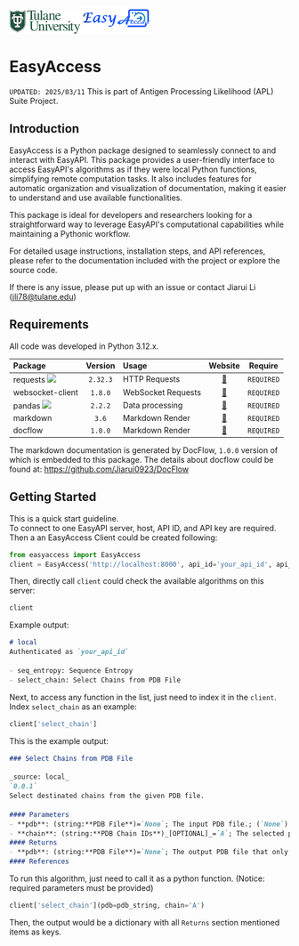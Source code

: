 <img src="images/tulane_long.png" width="128px"><img src="images/icon_long.png" width="128px"> 

# EasyAccess
`UPDATED: 2025/03/11`
This is part of Antigen Processing Likelihood (APL) Suite Project.

## Introduction
EasyAccess is a Python package designed to seamlessly connect to and interact with EasyAPI. This package provides a user-friendly interface to access EasyAPI's algorithms as if they were local Python functions, simplifying remote computation tasks. It also includes features for automatic organization and visualization of documentation, making it easier to understand and use available functionalities.

This package is ideal for developers and researchers looking for a straightforward way to leverage EasyAPI's computational capabilities while maintaining a Pythonic workflow.

For detailed usage instructions, installation steps, and API references, please refer to the documentation included with the project or explore the source code.

If there is any issue, please put up with an issue or contact Jiarui Li (jli78@tulane.edu)

## Requirements
All code was developed in Python 3.12.x.

|Package|Version|Usage|Website|Require|
|:------|:-----:|:----|:-----:|:-----:|
|requests <img src="https://requests.readthedocs.io/en/latest/_static/requests-sidebar.png" width="24pt">|`2.32.3`|HTTP Requests|[🔗](https://requests.readthedocs.io/en/latest/)|`REQUIRED`|
|websocket-client|`1.8.0`|WebSocket Requests|[🔗](https://websocket-client.readthedocs.io/en/latest/)|`REQUIRED`|
|pandas <img src="https://pandas.pydata.org/docs/_static/pandas.svg" width="52pt">|`2.2.2`|Data processing|[🔗](https://pandas.pydata.org/)|`REQUIRED`|
|markdown |`3.6`|Markdown Render|[🔗](https://python-markdown.github.io/)|`REQUIRED`|
|docflow|`1.0.0`|Markdown Render|[🔗](https://github.com/Jiarui0923/DocFlow)|`REQUIRED`|

The markdown documentation is generated by DocFlow, `1.0.0` version of which is embedded to this package.
The details about docflow could be found at: https://github.com/Jiarui0923/DocFlow


## Getting Started
This is a quick start guideline.  
To connect to one EasyAPI server, host, API ID, and API key are required. Then a an EasyAccess Client could be created following:
```python
from easyaccess import EasyAccess
client = EasyAccess('http://localhost:8000', api_id='your_api_id', api_key='your_api_key')
```
Then, directly call `client` could check the available algorithms on this server:
```python
client
```
Example output:
```markdown
# local
Authenticated as `your_api_id`

- seq_entropy: Sequence Entropy
- select_chain: Select Chains from PDB File
```
Next, to access any function in the list, just need to index it in the `client`.  
Index `select_chain` as an example:
```python
client['select_chain']
```
This is the example output:
```markdown
### Select Chains from PDB File  

_source: local_  
`0.0.1`  
Select destinated chains from the given PDB file.  
  
#### Parameters  
- **pdb**: (string:**PDB File**)=`None`; The input PDB file.; (`None`) The protein PDB file.  
- **chain**: (string:**PDB Chain IDs**)_[OPTIONAL]_=`A`; The selected protein chains ID.; (`[A-Za-z0-9]+(,[A-Za-z0-9]+)*`) The protein chain ids, seperate with `,`, no blank character.  
#### Returns  
- **pdb**: (string:**PDB File**)=`None`; The output PDB file that only contains selected chains.; (`None`) The protein PDB file.  
#### References  

```
To run this algorithm, just need to call it as a python function. (Notice: required parameters must be provided)
```python
client['select_chain'](pdb=pdb_string, chain='A')
```
Then, the output would be a dictionary with all `Returns` section mentioned items as keys.

